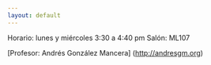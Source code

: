 ```yaml
---
layout: default
---
```


Horario: lunes y miércoles 3:30 a 4:40 pm
Salón: ML107

[Profesor: Andrés González Mancera] (http://andresgm.org)
